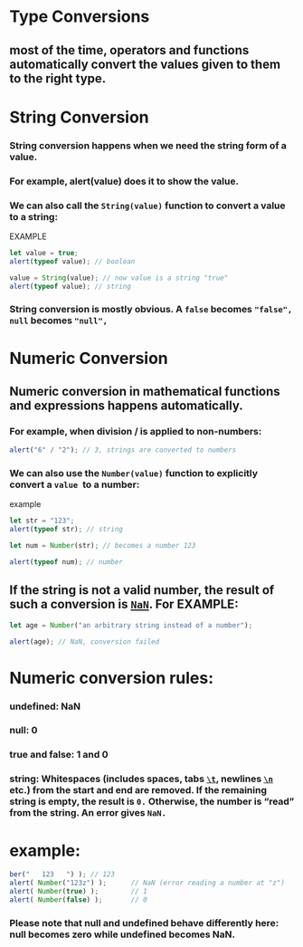 # Type Conversions

## most of the time, operators and functions automatically convert the values given to them to the right type.

# String Conversion

### String conversion happens when we need the string form of a value.

### For example, alert(value) does it to show the value.

### We can also call the `String(value)` function to convert a value to a string:

EXAMPLE

```js
let value = true;
alert(typeof value); // boolean

value = String(value); // now value is a string "true"
alert(typeof value); // string
```

### String conversion is mostly obvious. A `false` becomes `"false", null` becomes `"null",`

# Numeric Conversion

## Numeric conversion in mathematical functions and expressions happens automatically.

### For example, when division / is applied to non-numbers:

```js
alert("6" / "2"); // 3, strings are converted to numbers
```

### We can also use the `Number(value)` function to explicitly convert a `value `to a number:

example

```js
let str = "123";
alert(typeof str); // string

let num = Number(str); // becomes a number 123

alert(typeof num); // number
```

## If the string is not a valid number, the result of such a conversion is <u>`NaN`</u>. For EXAMPLE:

```js
let age = Number("an arbitrary string instead of a number");

alert(age); // NaN, conversion failed
```

# Numeric conversion rules:

### undefined: NaN

### null: 0

### true and false: 1 and 0

### string: Whitespaces (includes spaces, tabs <u>`\t`</u>, newlines <u>`\n`</u> etc.) from the start and end are removed. If the remaining string is empty, the result is `0.` Otherwise, the number is “read” from the string. An error gives `NaN.`

# example:

```js
ber("   123   ") ); // 123
alert( Number("123z") );      // NaN (error reading a number at "z")
alert( Number(true) );        // 1
alert( Number(false) );       // 0
```

### Please note that null and undefined behave differently here: null becomes zero while undefined becomes NaN.
